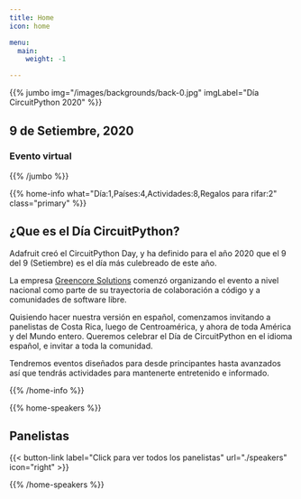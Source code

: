 ```yaml
---
title: Home
icon: home

menu:
  main:
    weight: -1

---
```



{{% jumbo img="/images/backgrounds/back-0.jpg" imgLabel="Día CircuitPython 2020" %}}

## 9 de Setiembre, 2020
### Evento virtual

<!-- <a class="btn primary btn-lg" style="margin-top: 1em;" href="https://drive.google.com/file/d/1td_9Cr1b2JZvv0bCpOCJNDsEWgVgEp2Y/view?usp=sharing" target="_blank">Become a sponsor</a> -->

{{% /jumbo %}}


{{% home-info what="Día:1,Países:4,Actividades:8,Regalos para rifar:2" class="primary" %}}

## ¿Que es el Día CircuitPython?

Adafruit creó el CircuitPython Day, y ha definido para el año 2020 que el 9 del 9 (Setiembre) es el día más culebreado de este año.

La empresa [Greencore Solutions](https://www.greencore.co.cr) comenzó organizando el evento a nivel nacional como parte de su trayectoria de colaboración a código y a comunidades de software libre.

Quisiendo hacer nuestra versión en español, comenzamos invitando a panelistas de Costa Rica, luego de Centroamérica, y ahora de toda América y del Mundo entero. Queremos celebrar el Día de CircuitPython en el idioma español, e invitar a toda la comunidad. 

Tendremos eventos diseñados para desde principantes hasta avanzados así que tendrás actividades para mantenerte entretenido e informado. 


{{% /home-info %}}


<!-- ... -->

{{% home-speakers %}}
## Panelistas

{{< button-link label="Click para ver todos los panelistas"
                url="./speakers"
                icon="right" >}}

{{% /home-speakers %}}

<!-- ... --> 
